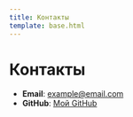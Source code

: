 ```yaml
---
title: Контакты
template: base.html
---
```


# Контакты

- **Email**: <example@email.com>
- **GitHub**: [Мой GitHub](https://github.com/username)
